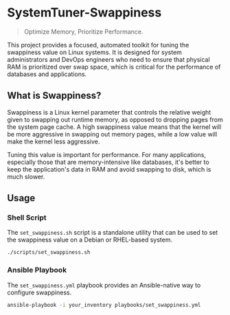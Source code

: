 # SystemTuner-Swappiness

> Optimize Memory, Prioritize Performance.

This project provides a focused, automated toolkit for tuning the swappiness value on Linux systems. It is designed for system administrators and DevOps engineers who need to ensure that physical RAM is prioritized over swap space, which is critical for the performance of databases and applications.

## What is Swappiness?

Swappiness is a Linux kernel parameter that controls the relative weight given to swapping out runtime memory, as opposed to dropping pages from the system page cache. A high swappiness value means that the kernel will be more aggressive in swapping out memory pages, while a low value will make the kernel less aggressive.

Tuning this value is important for performance. For many applications, especially those that are memory-intensive like databases, it's better to keep the application's data in RAM and avoid swapping to disk, which is much slower.

## Usage

### Shell Script

The `set_swappiness.sh` script is a standalone utility that can be used to set the swappiness value on a Debian or RHEL-based system.

```bash
./scripts/set_swappiness.sh
```

### Ansible Playbook

The `set_swappiness.yml` playbook provides an Ansible-native way to configure swappiness.

```bash
ansible-playbook -i your_inventory playbooks/set_swappiness.yml
```